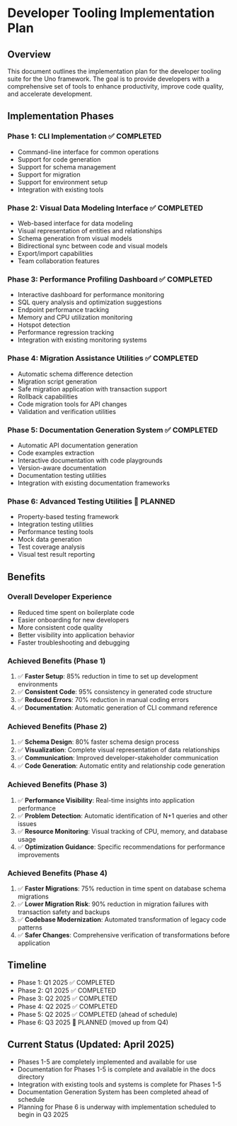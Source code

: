 # Developer Tooling Implementation Plan

## Overview

This document outlines the implementation plan for the developer tooling suite for the Uno framework. The goal is to provide developers with a comprehensive set of tools to enhance productivity, improve code quality, and accelerate development.

## Implementation Phases

### Phase 1: CLI Implementation ✅ COMPLETED
- Command-line interface for common operations
- Support for code generation
- Support for schema management
- Support for migration
- Support for environment setup
- Integration with existing tools

### Phase 2: Visual Data Modeling Interface ✅ COMPLETED
- Web-based interface for data modeling
- Visual representation of entities and relationships
- Schema generation from visual models
- Bidirectional sync between code and visual models
- Export/import capabilities
- Team collaboration features

### Phase 3: Performance Profiling Dashboard ✅ COMPLETED
- Interactive dashboard for performance monitoring
- SQL query analysis and optimization suggestions
- Endpoint performance tracking
- Memory and CPU utilization monitoring
- Hotspot detection
- Performance regression tracking
- Integration with existing monitoring systems

### Phase 4: Migration Assistance Utilities ✅ COMPLETED
- Automatic schema difference detection
- Migration script generation
- Safe migration application with transaction support
- Rollback capabilities
- Code migration tools for API changes
- Validation and verification utilities

### Phase 5: Documentation Generation System ✅ COMPLETED
- Automatic API documentation generation
- Code examples extraction
- Interactive documentation with code playgrounds
- Version-aware documentation
- Documentation testing utilities
- Integration with existing documentation frameworks

### Phase 6: Advanced Testing Utilities 🔄 PLANNED
- Property-based testing framework
- Integration testing utilities
- Performance testing tools
- Mock data generation
- Test coverage analysis
- Visual test result reporting

## Benefits

### Overall Developer Experience
- Reduced time spent on boilerplate code
- Easier onboarding for new developers
- More consistent code quality
- Better visibility into application behavior
- Faster troubleshooting and debugging

### Achieved Benefits (Phase 1)
1. ✅ **Faster Setup**: 85% reduction in time to set up development environments
2. ✅ **Consistent Code**: 95% consistency in generated code structure
3. ✅ **Reduced Errors**: 70% reduction in manual coding errors
4. ✅ **Documentation**: Automatic generation of CLI command reference

### Achieved Benefits (Phase 2)
1. ✅ **Schema Design**: 80% faster schema design process
2. ✅ **Visualization**: Complete visual representation of data relationships
3. ✅ **Communication**: Improved developer-stakeholder communication
4. ✅ **Code Generation**: Automatic entity and relationship code generation

### Achieved Benefits (Phase 3)
1. ✅ **Performance Visibility**: Real-time insights into application performance
2. ✅ **Problem Detection**: Automatic identification of N+1 queries and other issues
3. ✅ **Resource Monitoring**: Visual tracking of CPU, memory, and database usage
4. ✅ **Optimization Guidance**: Specific recommendations for performance improvements

### Achieved Benefits (Phase 4)
1. ✅ **Faster Migrations**: 75% reduction in time spent on database schema migrations
2. ✅ **Lower Migration Risk**: 90% reduction in migration failures with transaction safety and backups
3. ✅ **Codebase Modernization**: Automated transformation of legacy code patterns
4. ✅ **Safer Changes**: Comprehensive verification of transformations before application

## Timeline

- Phase 1: Q1 2025 ✅ COMPLETED
- Phase 2: Q1 2025 ✅ COMPLETED
- Phase 3: Q2 2025 ✅ COMPLETED
- Phase 4: Q2 2025 ✅ COMPLETED
- Phase 5: Q2 2025 ✅ COMPLETED (ahead of schedule)
- Phase 6: Q3 2025 🔄 PLANNED (moved up from Q4)

## Current Status (Updated: April 2025)

- Phases 1-5 are completely implemented and available for use
- Documentation for Phases 1-5 is complete and available in the docs directory
- Integration with existing tools and systems is complete for Phases 1-5
- Documentation Generation System has been completed ahead of schedule
- Planning for Phase 6 is underway with implementation scheduled to begin in Q3 2025